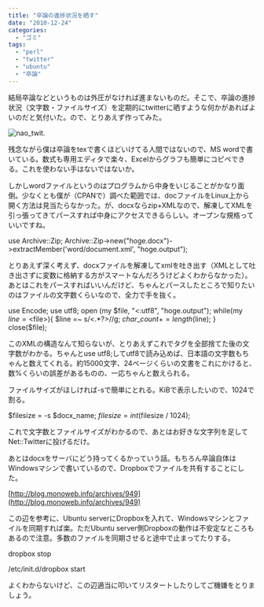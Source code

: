 ```yaml
---
title: "卒論の進捗状況を晒す"
date: "2010-12-24"
categories: 
  - "ゴミ"
tags: 
  - "perl"
  - "twitter"
  - "ubuntu"
  - "卒論"
---
```


結局卒論などというものは外圧がなければ進まないものだ。そこで、卒論の進捗状況（文字数・ファイルサイズ）を定期的にtwitterに晒すような何かがあればよいのだと気付いた。ので、とりあえず作ってみた。

![](https://blog.naotaco.com/assets/images/posts/2010/12/nao_twit..png "nao_twit.")

残念ながら僕は卒論をtexで書くほどいけてる人間ではないので、MS wordで書いている。数式も専用エディタで楽々、Excelからグラフも簡単にコピペできる。これを使わない手はないではないか。

しかしwordファイルというのはプログラムから中身をいじることがかなり面倒。少なくとも僕が（CPANで）調べた範囲では、docファイルをLinux上から開く方法は見当たらなかった。が、docxならzip+XMLなので、解凍してXMLを引っ張ってきてパースすれば中身にアクセスできるらしい。オープンな規格っていいですね。

use Archive::Zip;
Archive::Zip->new("hoge.docx")->extractMember('word/document.xml', "hoge.output");

とりあえず深く考えず、docxファイルを解凍してxmlを吐き出す（XMLとして吐き出さずに変数に格納する方がスマートなんだろうけどよくわからなかった）。あとはこれをパースすればいいんだけど、ちゃんとパースしたところで知りたいのはファイルの文字数くらいなので、全力で手を抜く。

use Encode;
use utf8;
open (my $file, "<:utf8", "hoge.output");
while(my $line = <$file>){
    $line =~ s/<.\*?>//g;
    $char\_count += length($line);
}
close($file);

このXMLの構造なんて知らないが、とりあえずこれでタグを全部捨てた後の文字数がわかる。ちゃんとuse utf8;してutf8で読み込めば、日本語の文字数もちゃんと数えてくれる。約15000文字、24ページくらいの文書をこれにかけると、数%くらいの誤差があるものの、一応ちゃんと数えられる。

ファイルサイズがほしければ-sで簡単にとれる。KiBで表示したいので、1024で割る。

$filesize = -s $docx\_name;
$filesize = int($filesize / 1024);

これで文字数とファイルサイズがわかるので、あとはお好きな文字列を足してNet::Twitterに投げるだけ。

あとはdocxをサーバにどう持ってくるかっていう話。もちろん卒論自体はWindowsマシンで書いているので、Dropboxでファイルを共有することにした。

[http://blog.monoweb.info/archives/949](http://blog.monoweb.info/archives/949)

この辺を参考に、Ubuntu serverにDropboxを入れて、Windowsマシンとファイルを同期すれば楽。ただUbuntu server側Dropboxの動作は不安定なところもあるので注意。多数のファイルを同期させると途中で止まってたりする。

dropbox stop

/etc/init.d/dropbox start

よくわからないけど、この辺適当に叩いてリスタートしたりしてご機嫌をとりましょう。
